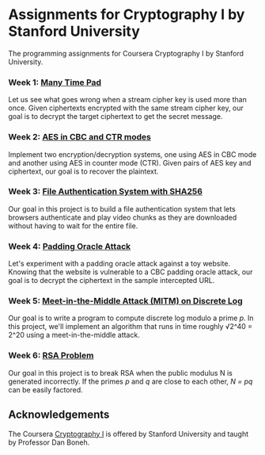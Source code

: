# Assignments for Cryptography I by Stanford University

The programming assignments for Coursera Cryptography I by Stanford University.

### Week 1: [Many Time Pad][week-1]

Let us see what goes wrong when a stream cipher key is used more than once. Given ciphertexts encrypted with the same stream cipher key, our goal is to decrypt the target ciphertext to get the secret message.

### Week 2: [AES in CBC and CTR modes][week-2]

Implement two encryption/decryption systems, one using AES in CBC mode and another using AES in counter mode (CTR). Given pairs of AES key and ciphertext, our goal is to recover the plaintext.

### Week 3: [File Authentication System with SHA256][week-3]

Our goal in this project is to build a file authentication system that lets browsers authenticate and play video chunks as they are downloaded without having to wait for the entire file.

### Week 4: [Padding Oracle Attack][week-4]

Let's experiment with a padding oracle attack against a toy website. Knowing that the website is vulnerable to a CBC padding oracle attack, our goal is to decrypt the ciphertext in the sample intercepted URL.

### Week 5: [Meet-in-the-Middle Attack (MITM) on Discrete Log][week-5]

Our goal is to write a program to compute discrete log modulo a prime _p_. In this project, we'll implement an algorithm that runs in time roughly √2^40 = 2^20 using a meet-in-the-middle attack.

### Week 6: [RSA Problem][week-6]

Our goal in this project is to break RSA when the public modulus N is generated incorrectly. If the primes _p_ and _q_ are close to each other, _N = pq_ can be easily factored.

[week-1]: w1-many-time-pad/
[week-2]: w2-aes/
[week-3]: w3-file-auth/
[week-4]: w4-padding-oracle-attack/
[week-5]: w5-mitm-dlog/
[week-6]: w6-rsa-problem/

## Acknowledgements

The Coursera [Cryptography I](https://www.coursera.org/learn/crypto) is offered by Stanford University and taught by Professor Dan Boneh.
